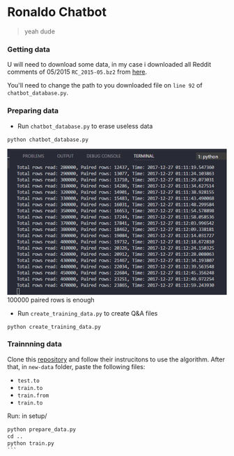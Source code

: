 # Ronaldo Chatbot

> yeah dude

### Getting data
U will need to download some data, in my case i downloaded all Reddit comments of 05/2015 `RC_2015-05.bz2` from [here](http://files.pushshift.io/reddit/comments/).

You'll need to change the path to you downloaded file on `line 92` of `chatbot_database.py`.


### Preparing data
* Run `chatbot_database.py` to erase useless data
```
python chatbot_database.py
```
![creating database](/screenshots/create_database.png "Creating database")
100000 paired rows is enough

* Run `create_training_data.py` to create Q&A files
```
python create_training_data.py
```

### Trainnning data

Clone this [repository](https://github.com/daniel-kukiela/nmt-chatbot) and follow their instrucitons to use the algorithm. After that, in `new-data` folder, paste the following files:
* `test.to`
* `train.to`
* `train.from`
* `train.to`

Run:
in setup/
````
python prepare_data.py
cd ..
python train.py
```